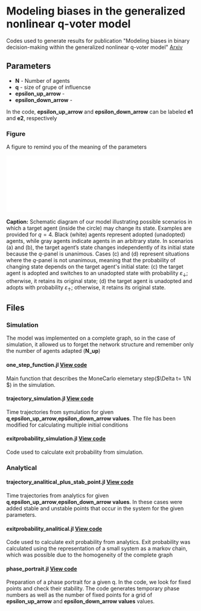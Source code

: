 # Modeling biases in the generalized nonlinear q-voter model
 Codes used to generate results for publication "Modeling biases in binary decision-making within the generalized nonlinear q-voter model"
 [Arxiv](https://arxiv.org/pdf/2502.10172)
 ## Parameters 
 - **N**  - Number of agents
 - **q**  - size of grupe of influencse 
 - **epsilon_up_arrow** -
 - **epsilon_down_arrow** -

In the code, **epsilon_up_arrow** and **epsilon_down_arrow** can be labeled **e1** and **e2**, respectively
### Figure
A figure to remind you of the meaning of the parameters

![Figure](model_scheme.pdf)

**Caption:** 
Schematic diagram of our model illustrating possible scenarios in which a target agent (inside the circle) may change its state. Examples are provided for $q=4$. Black (white) agents represent adopted (unadopted) agents, while gray agents indicate agents in an arbitrary state. In scenarios (a) and (b), the target agent’s state changes independently of its initial state because the $q$-panel is unanimous. Cases (c) and (d) represent situations where the $q$-panel is not unanimous, meaning that the probability of changing state depends on the target agent's initial state: (c) the target agent is adopted and switches to an unadopted state with probability $\varepsilon_\downarrow$; otherwise, it retains its original state; (d) the target agent is unadopted and adopts with probability $\varepsilon_\uparrow$; otherwise, it retains its original state.
 ## Files

 ### Simulation
 The model was implemented on a complete graph, so in the case of simulation, it allowed us to forget the network structure and remember only the number of agents adapted (**N_up**) 

 #### one_step_function.jl [View code](one_step_function.jl)
Main function that describes the MoneCarlo elemetary step($\Delta t= 1/N $) in the simulation.

 #### trajectory_simulation.jl [View code](trajectory_simulation.jl)
 Time trajectories from symulation for given **q**,**epsilon_up_arrow**,**epsilon_down_arrow values**. The file has been modified for calculating multiple initial conditions 

 #### exitprobability_simulation.jl [View code](exitprobability_simulation.jl)
 Code used to calculate exit probability from simulation.

 ### Analytical
 
 #### trajectory_analitical_plus_stab_point.jl [View code](trajectory_analitical_plus_stab_point.jl )
Time trajectories from analytics for given **q**,**epsilon_up_arrow**,**epsilon_down_arrow values**.
In these cases were added stable and unstable points that occur in the system for the given parameters.
 
 #### exitprobability_analitical.jl [View code](exitprobability_analitical.jl)
 Code used to calculate exit probability from analytics.
 Exit probability was calculated using the representation of a small system as a markov chain, which was possible due to the homogeneity of the complete graph 

 #### phase_portrait.jl [View code](phase_portrait.jl)
 Preparation of a phase portrait for a given q.
In the code, we look for fixed points and check their stability. The code generates temporary phase numbers as well as the number of fixed points for a grid of **epsilon_up_arrow** and **epsilon_down_arrow values** values.

 
